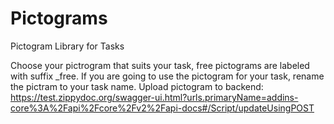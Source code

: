 # Pictograms
Pictogram Library for Tasks

Choose your pictrogram that suits your task, free pictograms are labeled with suffix _free.
If you are going to use the pictogram for your task, rename the pictram to your task name.
Upload pictogram to backend:
https://test.zippydoc.org/swagger-ui.html?urls.primaryName=addins-core%3A%2Fapi%2Fcore%2Fv2%2Fapi-docs#/Script/updateUsingPOST
